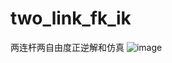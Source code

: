 # two_link_fk_ik
两连杆两自由度正逆解和仿真
![image](https://github.com/user-attachments/assets/b21f2d91-f017-4340-8341-1bfb51eee8dc)
